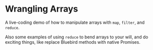 # Wrangling Arrays

A live-coding demo of how to manipulate arrays with `map`, `filter`, and `reduce`.

Also some examples of using `reduce` to bend arrays to your will, and do exciting
things, like replace Bluebird methods with native Promises.